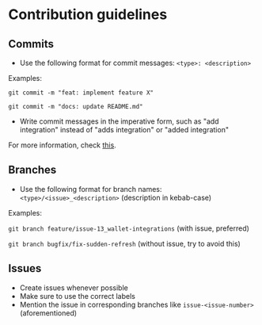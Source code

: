 # Contribution guidelines

## Commits

- Use the following format for commit messages: `<type>: <description>`

Examples:

`git commit -m "feat: implement feature X"`

`git commit -m "docs: update README.md"`

- Write commit messages in the imperative form, such as "add integration" instead of "adds integration" or "added integration"

For more information, check [this](https://www.conventionalcommits.org/en/v1.0.0/).

## Branches

- Use the following format for branch names: `<type>/<issue>_<description>` (description in kebab-case)

Examples:

`git branch feature/issue-13_wallet-integrations` (with issue, preferred)

`git branch bugfix/fix-sudden-refresh` (without issue, try to avoid this)

## Issues

- Create issues whenever possible
- Make sure to use the correct labels
- Mention the issue in corresponding branches like `issue-<issue-number>` (aforementioned)
